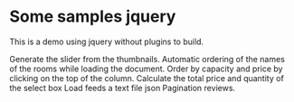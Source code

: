# Some samples jquery

This is a demo using jquery without plugins to build.

Generate the slider from the thumbnails.
Automatic ordering of the names of the rooms while loading the document.
Order by capacity and price by clicking on the top of the column.
Calculate the total price and quantity of the select box
Load feeds a text file json
Pagination reviews.
 
